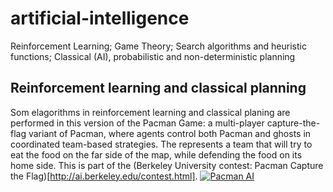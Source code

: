 # artificial-intelligence
Reinforcement Learning; Game Theory; Search algorithms and heuristic functions; Classical (AI), probabilistic and non-deterministic planning

## Reinforcement learning and classical planning
Som elagorithms in reinforcement learning and classical planing are performed in this version of the Pacman Game: a multi-player capture-the-flag variant of Pacman, where agents control both Pacman and ghosts in coordinated team-based strategies. The represents a team that will try to eat the food on the far side of the map, while defending the food on its home side.
This is part of the (Berkeley University contest: Pacman Capture the Flag)[http://ai.berkeley.edu/contest.html].
[![Pacman AI](http://img.youtube.com/vi/bXktgko2b7I&t=3s/0.jpg)](https://www.youtube.com/watch?v=bXktgko2b7I&t=3s)
